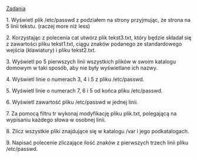 [Zadania](http://wbzyl.inf.ug.edu.pl/sp/labs03)

1\. Wyświetl plik /etc/passwd z podziałem na strony przyjmując, że strona na 5 linii tekstu. (raczej more niż less)

2\. Korzystając z polecenia cat utwórz plik tekst3.txt, który będzie składał się z zawartości pliku tekst1.txt, ciągu znaków podanego ze standardowego wejścia (klawiatury) i pliku tekst2.txt.

3\. Wyświetl po 5 pierwszych linii wszystkich plików w swoim katalogu domowym w taki sposób, aby nie były wyświetlane ich nazwy.

4\. Wyświetl linie o numerach 3, 4 i 5 z pliku /etc/passwd.

5\. Wyświetl linie o numerach 7, 6 i 5 od końca pliku /etc/passwd.

6\. Wyświetl zawartość pliku /etc/passwd w jednej linii.

7\. Za pomocą filtru tr wykonaj modyfikację pliku plik.txt, polegającą na wypisaniu każdego słowa w osobnej linii.

8\. Zlicz wszystkie pliki znajdujące się w katalogu /var i jego podkatalogach.

9\. Napisać polecenie zliczające ilość znaków z pierwszych trzech linii pliku /etc/passwd.

